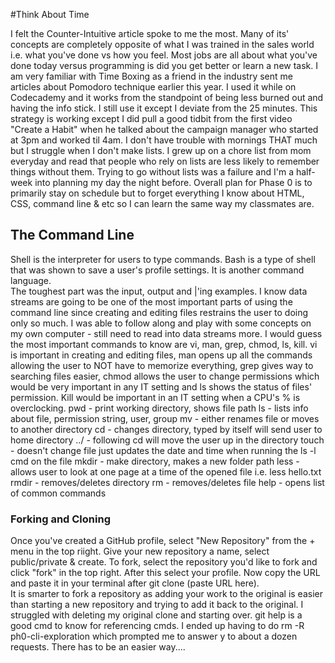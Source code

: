 #Think About Time

I felt the Counter-Intuitive article spoke to me the most.  Many of its' concepts are completely opposite of what I was trained in the sales world i.e. what you've done vs how you feel.  Most jobs are all about what you've done today versus programming is did you get better or learn a new task.  I am very familiar with Time Boxing as a friend in the industry sent me articles about Pomodoro technique earlier this year.  I used it while on Codecademy and it works from the standpoint of being less burned out and having the info stick.  I still use it except I deviate from the 25 minutes.  This strategy is working except I did pull a good tidbit from the first video "Create a Habit" when he talked about the campaign manager who started at 3pm and worked til 4am.  I don't have trouble with mornings THAT much but I struggle when I don't make lists.  I grew up on a chore list from mom everyday and read that people who rely on lists are less likely to remember things without them.  Trying to go without lists was a failure and I'm a half-week into planning my day the night before.  Overall plan for Phase 0 is to primarily stay on schedule but to forget everything I know about HTML, CSS, command line & etc so I can learn the same way my classmates are. 

## The Command Line

Shell is the interpreter for users to type commands.  Bash is a type of shell that was shown to save a user's profile settings.  It is another command language.  
The toughest part was the input, output and |'ing examples.  I know data streams are going to be one of the most important parts of using the command line since creating and editing files restrains the user to doing only so much.  I was able to follow along and play with some concepts on my own computer - still need to read into data streams more.
I would guess the most important commands to know are vi, man, grep, chmod, ls, kill.  vi is important in creating and editing files, man opens up all the commands allowing the user to NOT have to memorize everything, grep gives way to searching files easier, chmod  allows the user to change permissions which would be very important in any IT setting and ls shows the status of files' permission.  Kill would be important in an IT setting when a CPU's % is overclocking.
pwd - print working directory, shows file path
ls - lists info about file, permission string, user, group
mv - either renames file or moves to another directory
cd - changes directory, typed by itself will send user to home directory
../ - following cd will move the user up in the directory
touch - doesn't change file just updates the date and time when running the ls -l cmd on the file
mkdir - make directory, makes a new folder path
less - allows user to look at one page at a time of the opened file i.e. less hello.txt
rmdir - removes/deletes directory 
rm - removes/deletes file
help - opens list of common commands

### Forking and Cloning

Once you've created a GitHub profile, select "New Repository" from the + menu in the top riight.  Give your new repository a name, select public/private & create.  To fork, select the repository you'd like to fork and click "fork" in the top right.  After this select your profile.  Now copy the URL and paste it in your terminal after git clone (paste URL here).  
It is smarter to fork a repository as adding your work to the original is easier than starting a new repository and trying to add it back to the original.  I struggled with deleting my original clone and starting over.  git help is a good cmd to know for referencing cmds.  I ended up having to do rm -R ph0-cli-exploration which prompted me to answer y to about a dozen requests.  There has to be an easier way....

